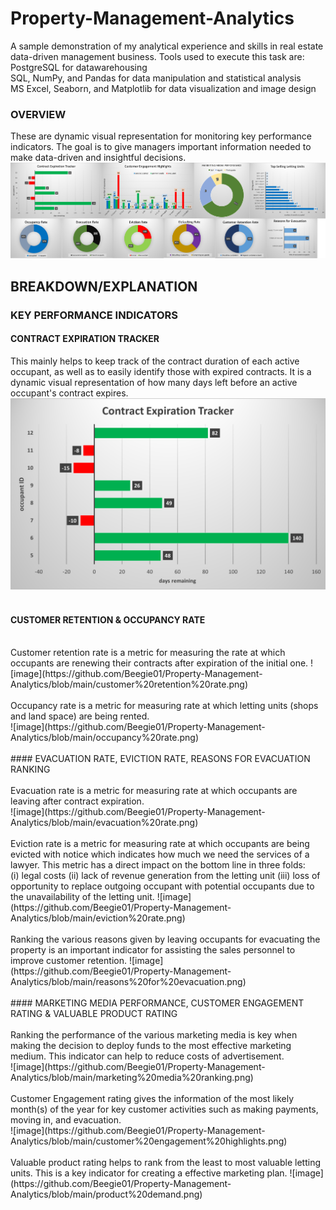 # Property-Management-Analytics
A sample demonstration of my analytical experience and skills in real estate data-driven management business.
Tools used to execute this task are: <br>
PostgreSQL for datawarehousing <br>
SQL, NumPy, and Pandas for data manipulation and statistical analysis<br>
MS Excel, Seaborn, and Matplotlib for data visualization and image design <br>

### OVERVIEW
These are dynamic visual representation for monitoring key performance indicators. The goal is to give managers important information needed to make data-driven and insightful decisions.
![image](https://github.com/Beegie01/Property-Management-Analytics/blob/main/dashboard%20for%20property%20management.png)

## BREAKDOWN/EXPLANATION
### KEY PERFORMANCE INDICATORS
#### CONTRACT EXPIRATION TRACKER<br>
This mainly helps to keep track of the contract duration of each active occupant, as well as to easily identify those with expired contracts. It is a dynamic visual representation of how many days left before an active occupant's contract expires.<br>
![image](https://github.com/Beegie01/Property-Management-Analytics/blob/main/contract%20expiration.png)<br>
<br>
#### CUSTOMER RETENTION & OCCUPANCY RATE<br>
<br>
Customer retention rate is a metric for measuring the rate at which occupants are renewing their contracts 
after expiration of the initial one.
![image](https://github.com/Beegie01/Property-Management-Analytics/blob/main/customer%20retention%20rate.png)
<br><br>
Occupancy rate is a metric for measuring rate at which letting units (shops and land space) are being rented. <br>
![image](https://github.com/Beegie01/Property-Management-Analytics/blob/main/occupancy%20rate.png)<br>
<br>
#### EVACUATION RATE, EVICTION RATE, REASONS FOR EVACUATION RANKING <br>
<br>
Evacuation rate is a metric for measuring rate at which occupants are leaving after contract expiration.<br>
![image](https://github.com/Beegie01/Property-Management-Analytics/blob/main/evacuation%20rate.png) <br>
<br>
Eviction rate is a metric for measuring rate at which occupants are being evicted with notice
which indicates how much we need the services of a lawyer. This metric has a direct impact on the bottom line in three folds:
<br>  (i) legal costs (ii) lack of revenue generation from the letting unit (iii) loss of opportunity to replace outgoing occupant with potential occupants due to the unavailability of the letting unit.
![image](https://github.com/Beegie01/Property-Management-Analytics/blob/main/eviction%20rate.png) <br>
<br>
Ranking the various reasons given by leaving occupants for evacuating the property is an important indicator for assisting the sales personnel to improve customer retention.
![image](https://github.com/Beegie01/Property-Management-Analytics/blob/main/reasons%20for%20evacuation.png) <br>
<br>
#### MARKETING MEDIA PERFORMANCE, CUSTOMER ENGAGEMENT RATING & VALUABLE PRODUCT RATING <br>
<br>
Ranking the performance of the various marketing media is key when making the decision to deploy funds to the most effective marketing medium. This indicator can help to reduce costs of advertisement.<br>
![image](https://github.com/Beegie01/Property-Management-Analytics/blob/main/marketing%20media%20ranking.png) <br>
<br>
Customer Engagement rating gives the information of the most likely month(s) of the year for key customer activities such as making payments, moving in, and evacuation.<br>
![image](https://github.com/Beegie01/Property-Management-Analytics/blob/main/customer%20engagement%20highlights.png) <br>
<br>
Valuable product rating helps to rank from the least to most valuable letting units. This is a key indicator for creating a effective marketing plan.
![image](https://github.com/Beegie01/Property-Management-Analytics/blob/main/product%20demand.png) <br>
